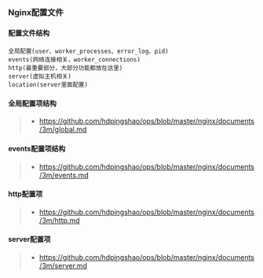### Nginx配置文件
#### 配置文件结构
    全局配置(user、worker_processes、error_log、pid)
    events(网络连接相关，worker_connections)
    http(最重要部分，大部分功能都放在这里)
    server(虚拟主机相关)
    location(server里面配置)
#### 全局配置项结构
> * https://github.com/hdpingshao/ops/blob/master/nginx/documents/3m/global.md
#### events配置项结构
> * https://github.com/hdpingshao/ops/blob/master/nginx/documents/3m/events.md
#### http配置项
> * https://github.com/hdpingshao/ops/blob/master/nginx/documents/3m/http.md
#### server配置项
> * https://github.com/hdpingshao/ops/blob/master/nginx/documents/3m/server.md